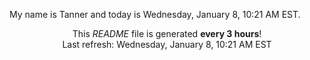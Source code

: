 My name is Tanner and today is Wednesday, January 8, 10:21 AM EST.

<p align="center">This <i>README</i> file is generated <b>every 3 hours</b>!</br>Last refresh: Wednesday, January 8, 10:21 AM EST<br /></p>
